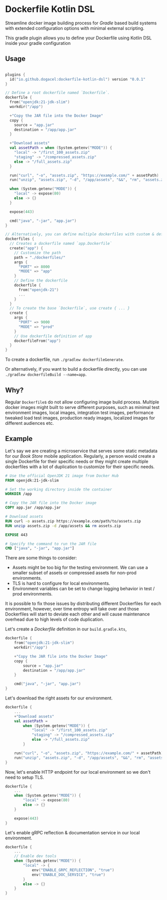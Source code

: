 # Dockerfile Kotlin DSL

Streamline docker image building process for _Gradle_ based build systems with extended configuration options with
minimal external scripting.

This gradle plugin allows you to define your Dockerfile using Kotlin DSL inside your gradle configuration

## Usage

```kotlin

plugins {
  id("io.github.dogacel:dockerfile-kotlin-dsl") version "0.0.1"
}

// Define a root dockerfile named `Dockerfile`.
dockerfile {
  from("openjdk:21-jdk-slim")
  workdir("/app")

  +"Copy the JAR file into the Docker Image"
  copy {
    source = "app.jar"
    destination = "/app/app.jar"
  }

  +"Download assets"
  val assetPath = when (System.getenv("MODE")) {
    "local" -> "/first_100_assets.zip"
    "staging" -> "/compressed_assets.zip"
    else -> "/full_assets.zip"
  }

  run("curl", "-o", "assets.zip", "https://example.com/" + assetPath)
  run("unzip", "assets.zip", "-d", "/app/assets", "&&", "rm", "assets.zip")

  when (System.getenv("MODE")) {
    "local" -> expose(80)
    else -> {}
  }

  expose(443)

  cmd("java", "-jar", "app.jar")
}

// Alternatively, you can define multiple dockerfiles with custom & default settings
dockerfiles {
  // Creates a dockerfile named `app.Dockerfile`
  create("app") {
    // Customize the path
    path = "./dockerfiles/"
    args {
      "PORT" => 8000
      "MODE" => "app"
    }
    // Define the dockerfile
    dockerfile {
      from("openjdk-21")
      ...
    }
  }
  // To create the base `Dockerfile`, use create { ... }
  create {
    args {
      "PORT" => 9000
      "MODE" => "prod"
    }
    // Use dockerfile definition of app
    dockerfileFrom("app")
  }
}

```

To create a dockerfile, run `./gradlew dockerfileGenerate`.

Or alternatively, if you want to build a dockerfile directly, you can use `./gradlew dockerfileBuild --name=app`.

## Why?

Regular `Dockerfile`s do not allow configuring image build process. Multiple docker images might built to serve
different purposes, such as minimal test environment images, local images, integration test images, performance tweaked
load test images, production ready images, localized images for different audiences etc.

## Example

Let's say we are creating a microservice that serves some static metadata for our _Book Store_ mobile application.
Regularly, a person would create a single Dockerfile for their specific needs or they might create multiple dockerfiles
with a lot of duplication to customize for their specific needs.

```dockerfile
# Use the official OpenJDK 21 image from Docker Hub
FROM openjdk:21-jdk-slim

# Set the working directory inside the container
WORKDIR /app

# Copy the JAR file into the Docker image
COPY app.jar /app/app.jar

# Download assets
RUN curl -o assets.zip https://example.com/path/to/assets.zip
RUN unzip assets.zip -d /app/assets && rm assets.zip

EXPOSE 443

# Specify the command to run the JAR file
CMD ["java", "-jar", "app.jar"]
```

There are some things to consider:

- Assets might be too big for the testing environment. We can use a smaller subset of assets or compressed assets for
  non-prod environments.
- TLS is hard to configure for local environments.
- Environment variables can be set to change logging behavior in test / prod environments.

It is possible to fix those issues by distributing different Dockerfiles for each environment, however, over time
entropy will take over and those Dockerfiles will start to deviate each other and will cause maintenance overhead due to
high levels of code duplication.

Let's create a _Dockerfile_ definition in our `build.gradle.kts`,

```kotlin
dockerfile {
    from("openjdk:21-jdk-slim")
    workdir("/app")

    +"Copy the JAR file into the Docker Image"
    copy {
        source = "app.jar"
        destination = "/app/app.jar"
    }

    cmd("java", "-jar", "app.jar")
}
```

Let's download the right assets for our environment.

```kotlin
dockerfile {
    ...
    +"Download assets"
    val assetPath =
        when (System.getenv("MODE")) {
            "local" -> "/first_100_assets.zip"
            "staging" -> "/compressed_assets.zip"
            else -> "/full_assets.zip"
        }

    run("curl", "-o", "assets.zip", "https://example.com/" + assetPath)
    run("unzip", "assets.zip", "-d", "/app/assets", "&&", "rm", "assets.zip")
}
```

Now, let's enable HTTP endpoint for our local environment so we don't need to setup TLS.

```kotlin
dockerfile {
    ...
    when (System.getenv("MODE")) {
        "local" -> expose(80)
        else -> {}
    }

    expose(443)
}
```

Let's enable gRPC reflection & documentation service in our local environment.

```kotlin
dockerfile {
    ...
    // Enable dev tools
    when (System.getenv("MODE")) {
        "local" -> {
            env("ENABLE_GRPC_REFLECTION", "true")
            env("ENABLE_DOC_SERVICE", "true")
        }
        else -> {}
    }
}
```
